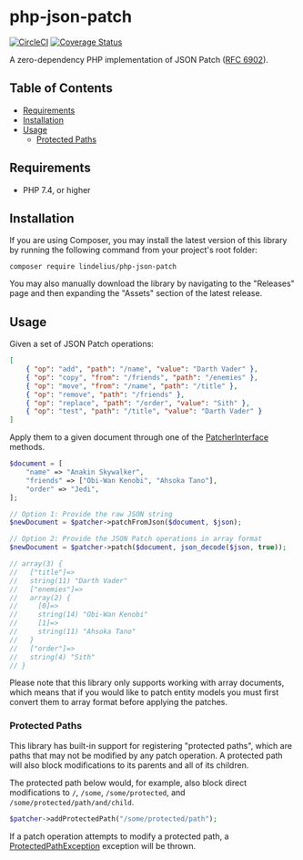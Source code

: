# php-json-patch

[![CircleCI](https://circleci.com/gh/lindelius/php-json-patch.svg?style=shield)](https://circleci.com/gh/lindelius/php-json-patch)
[![Coverage Status](https://coveralls.io/repos/github/lindelius/php-json-patch/badge.svg?branch=master)](https://coveralls.io/github/lindelius/php-json-patch?branch=master)

A zero-dependency PHP implementation of JSON Patch ([RFC 6902](https://tools.ietf.org/html/rfc6902)).

## Table of Contents

- [Requirements](#requirements)
- [Installation](#installation)
- [Usage](#usage)
    - [Protected Paths](#protected-paths)

## Requirements

- PHP 7.4, or higher

## Installation

If you are using Composer, you may install the latest version of this library by running the following command from your project's root folder:

```
composer require lindelius/php-json-patch
```

You may also manually download the library by navigating to the "Releases" page and then expanding the "Assets" section
of the latest release.

## Usage

Given a set of JSON Patch operations:

```json
[
    { "op": "add", "path": "/name", "value": "Darth Vader" },
    { "op": "copy", "from": "/friends", "path": "/enemies" },
    { "op": "move", "from": "/name", "path": "/title" },
    { "op": "remove", "path": "/friends" },
    { "op": "replace", "path": "/order", "value": "Sith" },
    { "op": "test", "path": "/title", "value": "Darth Vader" }
]
```

Apply them to a given document through one of the [PatcherInterface](src/PatcherInterface.php) methods.

```php
$document = [
    "name" => "Anakin Skywalker",
    "friends" => ["Obi-Wan Kenobi", "Ahsoka Tano"],
    "order" => "Jedi",
];

// Option 1: Provide the raw JSON string
$newDocument = $patcher->patchFromJson($document, $json);

// Option 2: Provide the JSON Patch operations in array format
$newDocument = $patcher->patch($document, json_decode($json, true));

// array(3) {
//   ["title"]=>
//   string(11) "Darth Vader"
//   ["enemies"]=>
//   array(2) {
//     [0]=>
//     string(14) "Obi-Wan Kenobi"
//     [1]=>
//     string(11) "Ahsoka Tano"
//   }
//   ["order"]=>
//   string(4) "Sith"
// }
```

Please note that this library only supports working with array documents, which means that if you would like to patch entity models you must first convert them to array format before applying the patches.

### Protected Paths

This library has built-in support for registering "protected paths", which are paths that may not be modified by any patch operation. A protected path will also block modifications to its parents and all of its children.

The protected path below would, for example, also block direct modifications to `/`, `/some`, `/some/protected`, and `/some/protected/path/and/child`.

```php
$patcher->addProtectedPath("/some/protected/path");
```

If a patch operation attempts to modify a protected path, a [ProtectedPathException](src/Exception/ProtectedPathException.php) exception will be thrown.
